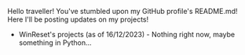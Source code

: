 Hello traveller! You've stumbled upon my GitHub profile's README.md! Here I'll be posting updates on my projects!

- WinReset's projects (as of 16/12/2023) -
Nothing right now, maybe something in Python...
